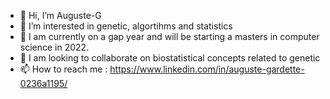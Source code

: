 - 👋 Hi, I’m Auguste-G
- 👀 I’m interested in genetic, algortihms and statistics
- 🌱 I am currently on a gap year and will be starting a masters in computer science in 2022.
- 💞️ I am looking to collaborate on biostatistical concepts related to genetic
- 📫 How to reach me : https://www.linkedin.com/in/auguste-gardette-0236a1195/
